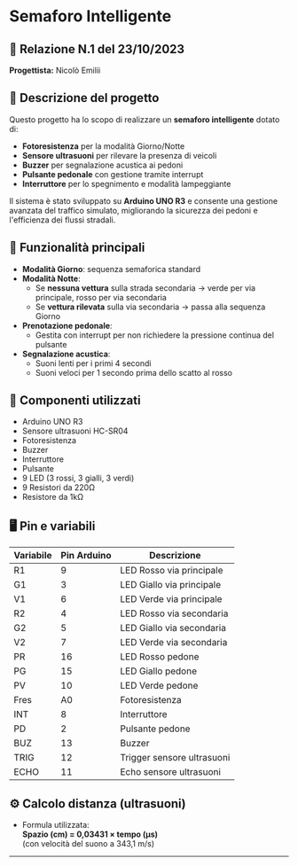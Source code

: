 # Semaforo Intelligente

## 📅 Relazione N.1 del 23/10/2023  
**Progettista:** Nicolò Emilii  

## 🧠 Descrizione del progetto
Questo progetto ha lo scopo di realizzare un **semaforo intelligente** dotato di:

- **Fotoresistenza** per la modalità Giorno/Notte  
- **Sensore ultrasuoni** per rilevare la presenza di veicoli  
- **Buzzer** per segnalazione acustica ai pedoni  
- **Pulsante pedonale** con gestione tramite interrupt  
- **Interruttore** per lo spegnimento e modalità lampeggiante  

Il sistema è stato sviluppato su **Arduino UNO R3** e consente una gestione avanzata del traffico simulato, migliorando la sicurezza dei pedoni e l'efficienza dei flussi stradali.

## 🚦 Funzionalità principali

- **Modalità Giorno**: sequenza semaforica standard
- **Modalità Notte**:
  - Se **nessuna vettura** sulla strada secondaria → verde per via principale, rosso per via secondaria
  - Se **vettura rilevata** sulla via secondaria → passa alla sequenza Giorno
- **Prenotazione pedonale**:
  - Gestita con interrupt per non richiedere la pressione continua del pulsante
- **Segnalazione acustica**:
  - Suoni lenti per i primi 4 secondi
  - Suoni veloci per 1 secondo prima dello scatto al rosso

## 🧩 Componenti utilizzati

- Arduino UNO R3  
- Sensore ultrasuoni HC-SR04  
- Fotoresistenza  
- Buzzer  
- Interruttore  
- Pulsante  
- 9 LED (3 rossi, 3 gialli, 3 verdi)  
- 9 Resistori da 220Ω  
- Resistore da 1kΩ  

## 🖥️ Pin e variabili

| Variabile | Pin Arduino | Descrizione |
|----------|-------------|-------------|
| R1       | 9           | LED Rosso via principale |
| G1       | 3           | LED Giallo via principale |
| V1       | 6           | LED Verde via principale |
| R2       | 4           | LED Rosso via secondaria |
| G2       | 5           | LED Giallo via secondaria |
| V2       | 7           | LED Verde via secondaria |
| PR       | 16          | LED Rosso pedone |
| PG       | 15          | LED Giallo pedone |
| PV       | 10          | LED Verde pedone |
| Fres     | A0          | Fotoresistenza |
| INT      | 8           | Interruttore |
| PD       | 2           | Pulsante pedone |
| BUZ      | 13          | Buzzer |
| TRIG     | 12          | Trigger sensore ultrasuoni |
| ECHO     | 11          | Echo sensore ultrasuoni |

## ⚙️ Calcolo distanza (ultrasuoni)
- Formula utilizzata:  
  **Spazio (cm) = 0,03431 × tempo (µs)**  
  (con velocità del suono a 343,1 m/s)

---

